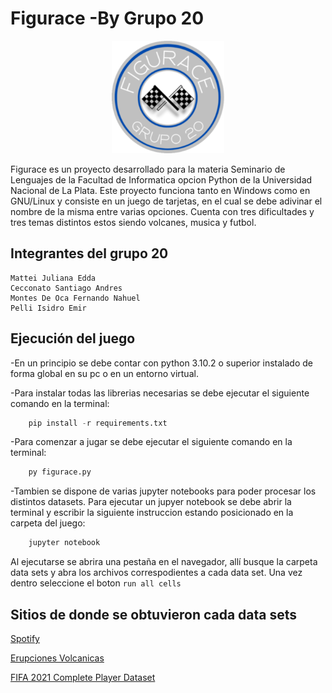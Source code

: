 # Figurace -By Grupo 20

<p align="center" width="100%">
    <img  src="assets/logo.png" width="180" height="180">
</p>

Figurace es un proyecto desarrollado para la materia Seminario de Lenguajes de la Facultad de Informatica opcion Python de la Universidad Nacional de La Plata.
Este proyecto funciona tanto en Windows como en GNU/Linux y consiste en un juego de tarjetas, en el cual se debe adivinar el nombre de la misma entre varias opciones. Cuenta con tres dificultades y tres temas distintos estos siendo volcanes, musica y futbol.

## Integrantes del grupo 20

```text
Mattei Juliana Edda  
Cecconato Santiago Andres  
Montes De Oca Fernando Nahuel  
Pelli Isidro Emir
```

## Ejecución del juego

-En un principio se debe contar con python 3.10.2 o superior instalado de forma global en su pc o en un entorno virtual.

-Para instalar todas las librerias necesarias se debe ejecutar el siguiente comando en la terminal:

```python
    pip install -r requirements.txt
```

-Para comenzar a jugar se debe ejecutar el siguiente comando en la terminal:

```python
    py figurace.py
```

-Tambien se dispone de varias jupyter notebooks para poder procesar los distintos datasets.
Para ejecutar un jupyer notebook se debe abrir la terminal y escribir la siguiente instruccion estando posicionado en la carpeta del juego:

```python
    jupyter notebook
```

Al ejecutarse se abrira una pestaña en el navegador, allí busque la carpeta data sets y abra los archivos correspodientes a cada data set. Una vez dentro seleccione el boton ```run all cells```

## Sitios de  donde se obtuvieron cada data sets  

[Spotify](https://www.kaggle.com/datasets/muhmores/spotify-top-100-songs-of-20152019)

[Erupciones Volcanicas](https://public.opendatasoft.com/explore/dataset/significant-volcanic-eruption-database/table/)

[FIFA 2021 Complete Player Dataset](https://www.kaggle.com/datasets/aayushmishra1512/fifa-2021-complete-player-data?resource=download)

